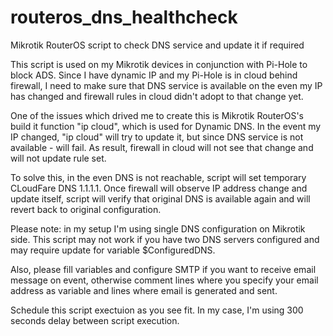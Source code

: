 # routeros_dns_healthcheck
Mikrotik RouterOS script to check DNS service and update it if required

This script is used on my Mikrotik devices in conjunction with Pi-Hole to block ADS. Since I have dynamic IP and my Pi-Hole is in cloud behind firewall, I need to make sure that DNS service is available on the even my IP has changed and firewall rules in cloud didn't adopt to that change yet.

One of the issues which drived me to create this is Mikrotik RouterOS's build it function "ip cloud", which is used for Dynamic DNS. In the event my IP changed, "ip cloud" will try to update it, but since DNS service is not available - will fail. As result, firewall in cloud will not see that change and will not update rule set.

To solve this, in the even DNS is not reachable, script will set temporary CLoudFare DNS 1.1.1.1. Once firewall will observe IP address change and update itself, script will verify that original DNS is available again and will revert back to original configuration.

Please note: in my setup I'm using single DNS configuration on Mikrotik side. This script may not work if you have two DNS servers configured and may require update for variable $ConfiguredDNS.

Also, please fill variables and configure SMTP if you want to receive email message on event, otherwise comment lines where you specify your email address as variable and lines where email is generated and sent.

Schedule this script exectuion as you see fit. In my case, I'm using 300 seconds delay between script execution.
